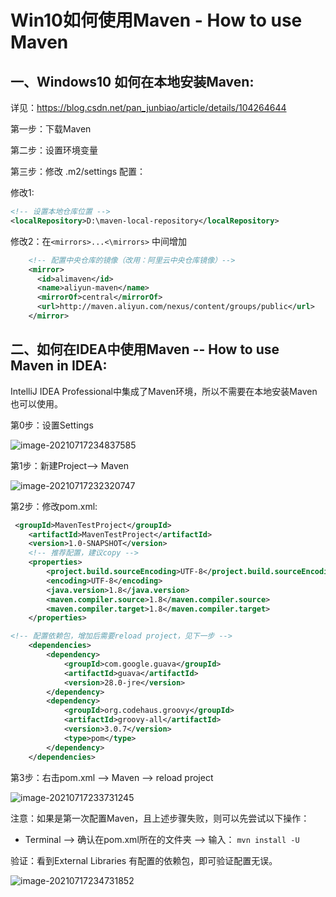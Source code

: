 # Win10如何使用Maven - How to use Maven 

## 一、Windows10 如何在本地安装Maven:

详见：https://blog.csdn.net/pan_junbiao/article/details/104264644

第一步：下载Maven

第二步：设置环境变量

第三步：修改 .m2/settings 配置：

修改1:

```xml
<!-- 设置本地仓库位置 -->
<localRepository>D:\maven-local-repository</localRepository>

```

修改2：在`<mirrors>...<\mirrors>` 中间增加

```xml
    <!-- 配置中央仓库的镜像（改用：阿里云中央仓库镜像）-->
    <mirror>        
      <id>alimaven</id>
      <name>aliyun-maven</name>
      <mirrorOf>central</mirrorOf>
      <url>http://maven.aliyun.com/nexus/content/groups/public</url>
    </mirror>
```



## 二、如何在IDEA中使用Maven -- How to use Maven in IDEA:

IntelliJ IDEA Professional中集成了Maven环境，所以不需要在本地安装Maven也可以使用。

第0步：设置Settings

![image-20210717234837585](C:\Users\Administrator\AppData\Roaming\Typora\typora-user-images\image-20210717234837585.png)

第1步：新建Project--> Maven

![image-20210717232320747](C:\Users\Administrator\AppData\Roaming\Typora\typora-user-images\image-20210717232320747.png)



第2步：修改pom.xml:

```xml
 <groupId>MavenTestProject</groupId>
    <artifactId>MavenTestProject</artifactId>
    <version>1.0-SNAPSHOT</version>
	<!-- 推荐配置，建议copy -->
    <properties>
        <project.build.sourceEncoding>UTF-8</project.build.sourceEncoding>
        <encoding>UTF-8</encoding>
        <java.version>1.8</java.version>
        <maven.compiler.source>1.8</maven.compiler.source>
        <maven.compiler.target>1.8</maven.compiler.target>
    </properties>

<!-- 配置依赖包，增加后需要reload project，见下一步 -->
    <dependencies>
        <dependency>
            <groupId>com.google.guava</groupId>
            <artifactId>guava</artifactId>
            <version>28.0-jre</version>
        </dependency>
        <dependency>
            <groupId>org.codehaus.groovy</groupId>
            <artifactId>groovy-all</artifactId>
            <version>3.0.7</version>
            <type>pom</type>
        </dependency>
    </dependencies>
```



第3步：右击pom.xml --> Maven --> reload project

![image-20210717233731245](C:\Users\Administrator\AppData\Roaming\Typora\typora-user-images\image-20210717233731245.png)

注意：如果是第一次配置Maven，且上述步骤失败，则可以先尝试以下操作：

- Terminal --> 确认在pom.xml所在的文件夹 --> 输入： `mvn install -U`



验证：看到External Libraries 有配置的依赖包，即可验证配置无误。

![image-20210717234731852](C:\Users\Administrator\AppData\Roaming\Typora\typora-user-images\image-20210717234731852.png)

